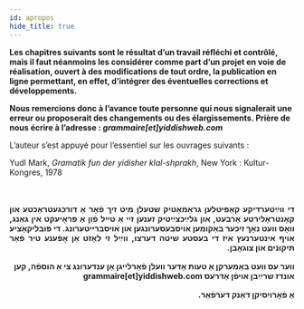 ```yaml
---
id: apropos
hide_title: true
---
```


**Les chapitres suivants sont le résultat d’un travail réfléchi et contrôlé, mais il faut néanmoins les considérer comme part d’un projet en voie de réalisation, ouvert à des modifications de tout ordre, la publication en ligne permettant, en effet, d’intégrer des éventuelles corrections et développements.**

**Nous remercions donc à l’avance toute personne qui nous signalerait une erreur ou proposerait des changements ou des élargissements. Prière de nous écrire à l’adresse : _grammaire[et]yiddishweb.com_**

L’auteur s’est appuyé pour l’essentiel sur les ouvrages suivants :

Yudl Mark, *Gramatik fun der yidisher klal-shprakh*, New York : Kultur-Kongres,  1978

<br>
<div class="separator"></div>
<br>
<div dir="rtl" style="text-align: justify; margin-bottom: 1rem; font-weight: bold">
די ווײַטערדיקע קאַפּיטלען גראַמאַטיק שטעלן מיט זיך פֿאָר אַ דורכגעטראַכטע און קאָנטראָלירטע אַרבעט, און גלײַכצײַטיק זענען זיי אַ טייל פֿון אַ פּראָיעקט אין גאַנג, וואָס וועט נאָך זיכער באַקומען אויסבעסערונגען און אויסברייטערונג. די פּובליקאַציע אויף אינטערנעץ איז די בעסטע שיטה דערצו, ווײַל זי לאָזט אַן אָפֿענע טיר פֿאַר תּיקונים און צוגאָבן.
</div>
<div dir="rtl" style="text-align: right; margin-bottom: 1rem; font-weight: bold">
ווער עס וועט באַמערקן אַ טעות אָדער וועלן פֿאָרלייגן אַן ענדערונג צי אַ הוספֿה, קען אונדז שרײַבן אויפֿן אַדרעס grammaire[et]yiddishweb.com
</div>
<div dir="rtl" style="text-align: right; font-weight: bold">אַ פֿאָרויסיקן דאַנק דערפֿאַר.</div>
